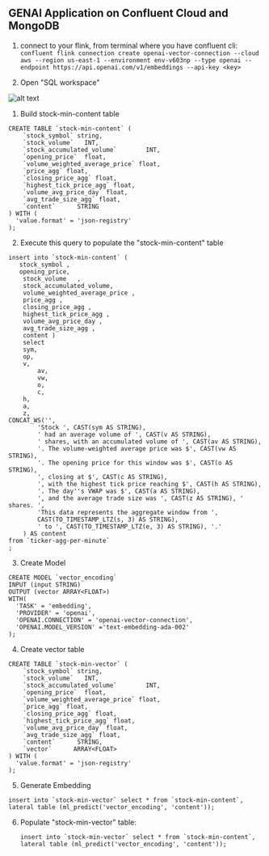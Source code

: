 ## GENAI Application on Confluent Cloud and MongoDB


1. connect to your flink, from terminal where you have confluent cli:
```confluent flink connection create openai-vector-connection --cloud aws --region us-east-1 --environment env-v603np --type openai --endpoint https://api.openai.com/v1/embeddings --api-key <key>```

1. Open "SQL workspace"

![alt text](/images/image-1.png) 

1. Build stock-min-content table
```
CREATE TABLE `stock-min-content` (
    `stock_symbol` string,                 
    `stock_volume`   INT,                         
    `stock_accumulated_volume`        INT,                         
    `opening_price`  float,                      
    `volume_weighted_average_price` float,
    `price_agg` float,
    `closing_price_agg` float,
    `highest_tick_price_agg` float,
    `volume_avg_price_day` float,
    `avg_trade_size_agg` float,
    `content`      STRING
) WITH (
  'value.format' = 'json-registry'
);
```

2. Execute this query to populate the "stock-min-content" table
```
insert into `stock-min-content` (
   stock_symbol ,      
   opening_price,           
    stock_volume   ,                         
    stock_accumulated_volume,                                             
    volume_weighted_average_price ,
    price_agg ,
    closing_price_agg ,
    highest_tick_price_agg ,
    volume_avg_price_day ,
    avg_trade_size_agg ,
    content )
    select 
    sym,
    op,
    v, 
		av, 
		vw, 
		o,
		c, 
    h,
    a,
    z,     
CONCAT_WS('', 
        'Stock ', CAST(sym AS STRING), 
        ' had an average volume of ', CAST(v AS STRING), 
        ' shares, with an accumulated volume of ', CAST(av AS STRING), 
        '. The volume-weighted average price was $', CAST(vw AS STRING), 
        '. The opening price for this window was $', CAST(o AS STRING), 
        ', closing at $', CAST(c AS STRING), 
        ', with the highest tick price reaching $', CAST(h AS STRING), 
        '. The day''s VWAP was $', CAST(a AS STRING), 
        ', and the average trade size was ', CAST(z AS STRING), ' shares. ',
        'This data represents the aggregate window from ', 
        CAST(TO_TIMESTAMP_LTZ(s, 3) AS STRING), 
        ' to ', CAST(TO_TIMESTAMP_LTZ(e, 3) AS STRING), '.'
    ) AS content
from `ticker-agg-per-minute`
;
```
3. Create Model
``` 
CREATE MODEL `vector_encoding`
INPUT (input STRING)
OUTPUT (vector ARRAY<FLOAT>)
WITH(
  'TASK' = 'embedding',
  'PROVIDER' = 'openai',
  'OPENAI.CONNECTION' = 'openai-vector-connection',
  'OPENAI.MODEL_VERSION' ='text-embedding-ada-002'
);
```

4. Create vector table
```
CREATE TABLE `stock-min-vector` (
    `stock_symbol` string,                 
    `stock_volume`   INT,                         
    `stock_accumulated_volume`        INT,                         
    `opening_price`  float,                      
    `volume_weighted_average_price` float,
    `price_agg` float,
    `closing_price_agg` float,
    `highest_tick_price_agg` float,
    `volume_avg_price_day` float,
    `avg_trade_size_agg` float,
    `content`      STRING,
    `vector`      ARRAY<FLOAT>
) WITH (
  'value.format' = 'json-registry'
);
```


5. Generate Embedding
```
insert into `stock-min-vector` select * from `stock-min-content`, lateral table (ml_predict('vector_encoding', 'content'));
```   

6. Populate "stock-min-vector" table:
   ```
   insert into `stock-min-vector` select * from `stock-min-content`, lateral table (ml_predict('vector_encoding', 'content'));
   ```